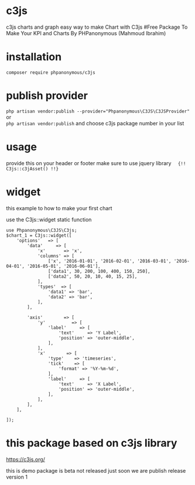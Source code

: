 # c3js
c3js charts and graph 
easy way to make Chart with C3js 
#Free Package To Make Your KPI and Charts By PHPanonymous (Mahmoud Ibrahim)

# installation 

`composer require phpanonymous/c3js`

# publish provider 


` php artisan vendor:publish --provider="Phpanonymous\C3JS\C3JSProvider" `
or  
` php artisan vendor:publish ` 
and choose c3js package number in your list

# usage 
provide this on your header or footer 
make sure to use jquery library 
`  {!! C3js::c3jAsset() !!}`


# widget 
this example to how to make your first chart 

use the C3js::widget static function

```
use Phpanonymous\C3JS\C3js;
$chart_1 = C3js::widget([
	'options'   => [
		'data'     => [
			'x'       => 'x',
			'columns' => [
				['x', '2016-01-01', '2016-02-01', '2016-03-01', '2016-04-01', '2016-05-01', '2016-06-01'],
				['data1', 30, 200, 100, 400, 150, 250],
				['data2', 50, 20, 10, 40, 15, 25],
			],
			'types'  => [
				'data1' => 'bar',
				'data2' => 'bar',
			],
		],

		'axis'        => [
			'y'          => [
				'label'     => [
					'text'     => 'Y Label',
					'position' => 'outer-middle',
				],
			],
			'x'        => [
				'type'    => 'timeseries',
				'tick'    => [
					'format' => '%Y-%m-%d',
				],
				'label'     => [
					'text'     => 'X Label',
					'position' => 'outer-middle',
				],
			],
		],
	],

]);
 ```


# this package based on c3js library 
https://c3js.org/ 

this is demo package is beta not released just soon we are publish release version 1
